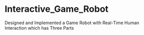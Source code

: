 # Interactive_Game_Robot
Designed and Implemented a Game Robot with Real-Time Human Interaction which has Three Parts
